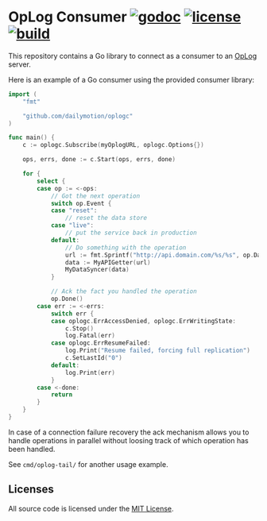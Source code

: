 # OpLog Consumer [![godoc](http://img.shields.io/badge/godoc-reference-blue.svg?style=flat)](https://godoc.org/github.com/dailymotion/oplogc) [![license](http://img.shields.io/badge/license-MIT-red.svg?style=flat)](https://raw.githubusercontent.com/dailymotion/oplogc/master/LICENSE) [![build](https://img.shields.io/travis/dailymotion/oplogc.svg?style=flat)](https://travis-ci.org/dailymotion/oplogc)

This repository contains a Go library to connect as a consumer to an [OpLog](https://github.com/dailymotion/oplog) server.

Here is an example of a Go consumer using the provided consumer library:

```go
import (
    "fmt"

    "github.com/dailymotion/oplogc"
)

func main() {
    c := oplogc.Subscribe(myOplogURL, oplogc.Options{})

    ops, errs, done := c.Start(ops, errs, done)

    for {
        select {
        case op := <-ops:
            // Got the next operation
            switch op.Event {
            case "reset":
                // reset the data store
            case "live":
                // put the service back in production
            default:
                // Do something with the operation
                url := fmt.Sprintf("http://api.domain.com/%s/%s", op.Data.Type, op.Data.ID)
                data := MyAPIGetter(url)
                MyDataSyncer(data)
            }

            // Ack the fact you handled the operation
            op.Done()
        case err := <-errs:
            switch err {
            case oplogc.ErrAccessDenied, oplogc.ErrWritingState:
                c.Stop()
                log.Fatal(err)
            case oplogc.ErrResumeFailed:
                log.Print("Resume failed, forcing full replication")
                c.SetLastId("0")
            default:
                log.Print(err)
            }
        case <-done:
            return
        }
    }
}
```

In case of a connection failure recovery the ack mechanism allows you to handle operations in parallel without loosing track of which operation has been handled.

See `cmd/oplog-tail/` for another usage example.

## Licenses

All source code is licensed under the [MIT License](LICENSE).
